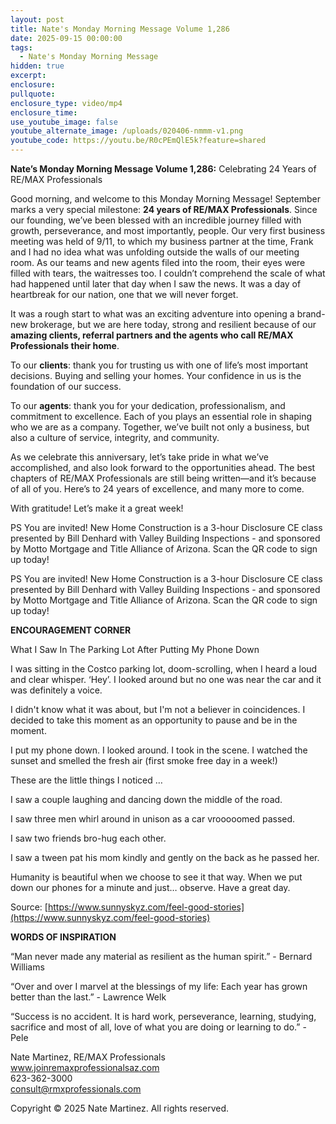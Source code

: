 ```yaml
---
layout: post
title: Nate's Monday Morning Message Volume 1,286
date: 2025-09-15 00:00:00
tags:
  - Nate's Monday Morning Message
hidden: true
excerpt:
enclosure:
pullquote:
enclosure_type: video/mp4
enclosure_time:
use_youtube_image: false
youtube_alternate_image: /uploads/020406-nmmm-v1.png
youtube_code: https://youtu.be/R0cPEmQlE5k?feature=shared
---
```

**Nate’s Monday Morning Message Volume 1,286:** Celebrating 24 Years of RE/MAX Professionals

Good morning, and welcome to this Monday Morning Message! September marks a very special milestone: **24 years of RE/MAX Professionals**. Since our founding, we’ve been blessed with an incredible journey filled with growth, perseverance, and most importantly, people. Our very first business meeting was held of 9/11, to which my business partner at the time, Frank and I had no idea what was unfolding outside the walls of our meeting room. As our teams and new agents filed into the room, their eyes were filled with tears, the waitresses too. I couldn’t comprehend the scale of what had happened until later that day when I saw the news. It was a day of heartbreak for our nation, one that we will never forget.

​It was a rough start to what was an exciting adventure into opening a brand-new brokerage, but we are here today, strong and resilient because of our **amazing clients, referral partners and the agents who call RE/MAX Professionals their home**.

To our **clients**: thank you for trusting us with one of life’s most important decisions. Buying and selling your homes. Your confidence in us is the foundation of our success.

To our **agents**: thank you for your dedication, professionalism, and commitment to excellence. Each of you plays an essential role in shaping who we are as a company. Together, we’ve built not only a business, but also a culture of service, integrity, and community.

As we celebrate this anniversary, let’s take pride in what we’ve accomplished, and also look forward to the opportunities ahead. The best chapters of RE/MAX Professionals are still being written—and it’s because of all of you. Here’s to 24 years of excellence, and many more to come.

With gratitude! Let’s make it a great week!

PS You are invited! New Home Construction is a 3-hour Disclosure CE class presented by Bill Denhard with Valley Building Inspections - and sponsored by Motto Mortgage and Title Alliance of Arizona. Scan the QR code to sign up today!

PS You are invited! New Home Construction is a 3-hour Disclosure CE class presented by Bill Denhard with Valley Building Inspections - and sponsored by Motto Mortgage and Title Alliance of Arizona. Scan the QR code to sign up today!

**ENCOURAGEMENT CORNER**

What I Saw In The Parking Lot After Putting My Phone Down

I was sitting in the Costco parking lot, doom-scrolling, when I heard a loud and clear whisper. ‘Hey’. I looked around but no one was near the car and it was definitely a voice.

I didn't know what it was about, but I'm not a believer in coincidences. I decided to take this moment as an opportunity to pause and be in the moment.

I put my phone down. I looked around. I took in the scene. I watched the sunset and smelled the fresh air (first smoke free day in a week!)

These are the little things I noticed …

I saw a couple laughing and dancing down the middle of the road.

I saw three men whirl around in unison as a car vrooooomed passed.

I saw two friends bro-hug each other.

I saw a tween pat his mom kindly and gently on the back as he passed her.

Humanity is beautiful when we choose to see it that way. When we put down our phones for a minute and just… observe. Have a great day.

Source: [https://www.sunnyskyz.com/feel-good-stories](https://www.sunnyskyz.com/feel-good-stories)

**WORDS OF INSPIRATION**

“Man never made any material as resilient as the human spirit.” - Bernard Williams

“Over and over I marvel at the blessings of my life: Each year has grown better than the last.” - Lawrence Welk

“Success is no accident. It is hard work, perseverance, learning, studying, sacrifice and most of all, love of what you are doing or learning to do.” - Pele<br>

Nate Martinez, RE/MAX Professionals<br>www.joinremaxprofessionalsaz.com<br>623-362-3000<br>consult@rmxprofessionals.com

Copyright © 2025 Nate Martinez. All rights reserved.